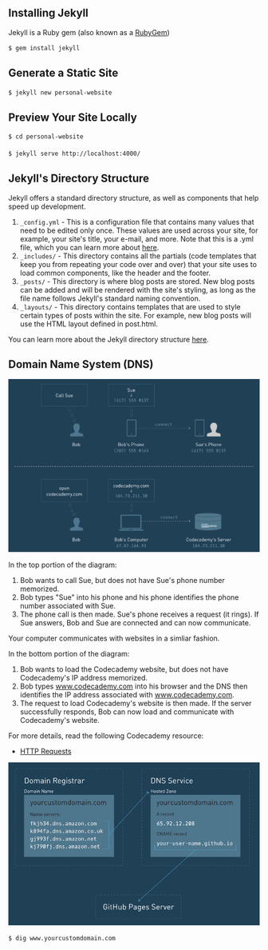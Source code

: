 ## Installing Jekyll

Jekyll is a Ruby gem (also known as a [RubyGem](http://guides.rubygems.org/what-is-a-gem/))

```bash
$ gem install jekyll
```

## Generate a Static Site

```bash
$ jekyll new personal-website
```

## Preview Your Site Locally

```bash
$ cd personal-website

$ jekyll serve http://localhost:4000/
```

## Jekyll's Directory Structure

Jekyll offers a standard directory structure, as well as components that help speed up development.

1. `_config.yml` - This is a configuration file that contains many values that need to be edited only once. These values are used across your site, for example, your site's title, your e-mail, and more. Note that this is a .yml file, which you can learn more about [here](http://www.yaml.org/start.html).
2. `_includes/` - This directory contains all the partials (code templates that keep you from repeating your code over and over) that your site uses to load common components, like the header and the footer.
3. `_posts/` - This directory is where blog posts are stored. New blog posts can be added and will be rendered with the site's styling, as long as the file name follows Jekyll's standard naming convention.
4. `_layouts/` - This directory contains templates that are used to style certain types of posts within the site. For example, new blog posts will use the HTML layout defined in post.html.

You can learn more about the Jekyll directory structure [here](https://jekyllrb.com/docs/structure/).


## Domain Name System (DNS)

![Domain Name System (DNS)](../images/domain_name.png)

In the top portion of the diagram:

1. Bob wants to call Sue, but does not have Sue's phone number memorized.
2. Bob types "Sue" into his phone and his phone identifies the phone number associated with Sue.
3. The phone call is then made. Sue's phone receives a request (it rings). If Sue answers, Bob and Sue are connected and can now communicate.

Your computer communicates with websites in a simliar fashion.

In the bottom portion of the diagram:

1. Bob wants to load the Codecademy website, but does not have Codecademy's IP address memorized.
2. Bob types www.codecademy.com into his browser and the DNS then identifies the IP address associated with www.codecademy.com.
3. The request to load Codecademy's website is then made. If the server successfully responds, Bob can now load and communicate with Codecademy's website.

For more details, read the following Codecademy resource:

* [HTTP Requests](https://www.codecademy.com/articles/http-requests)

![DNS](../images/DNS.png)

```bash
$ dig www.yourcustomdomain.com
```
